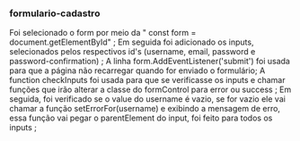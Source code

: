 ### formulario-cadastro 
Foi selecionado o form por meio da " const form = document.getElementById" ;
Em seguida foi adicionado os inputs, selecionados pelos respectivos id's (username, email, password e password-confirmation) ; 
A linha form.AddEventListener('submit') foi usada para que a página não recarregar quando for enviado o formulário; 
A function checkInputs foi usada para que se verificasse os inputs e chamar funções que irão alterar a classe do formControl para error ou success ; 
Em seguida, foi verificado se o value do username é vazio, se for vazio ele vai chamar a função setErrorFor(username) e exibindo a mensagem de erro, essa função vai pegar o parentElement do input, foi feito para todos os inputs ;

